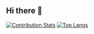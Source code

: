 ## Hi there 👋

[![Contribution Stats](https://github-contribution-stats.vercel.app/api/?username=paderinandrey)](https://github.com/paderinandrey)  [![Top Langs](https://github-readme-stats.vercel.app/api/top-langs/?username=paderinandrey&hide=javascript,html,css,CoffeeScript&layout=donut&size_weight=0.5&count_weight=0.5)](https://github.com/paderinandrey) 
<!--
**paderinandrey/paderinandrey** is a ✨ _special_ ✨ repository because its `README.md` (this file) appears on your GitHub profile.

Here are some ideas to get you started:

- 🔭 I’m currently working on ...
- 🌱 I’m currently learning ...
- 👯 I’m looking to collaborate on ...
- 🤔 I’m looking for help with ...
- 💬 Ask me about ...
- 📫 How to reach me: ...
- 😄 Pronouns: ...
- ⚡ Fun fact: ...
-->
